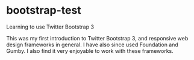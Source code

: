 bootstrap-test
==============

Learning to use Twitter Bootstrap 3

This was my first introduction to Twitter Bootstrap 3, and responsive web design frameworks in general. I have also since used Foundation and Gumby. I also find it very enjoyable to work with these frameworks.
